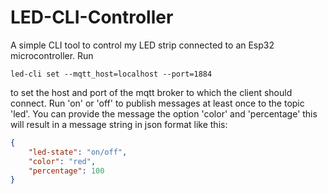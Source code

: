 # LED-CLI-Controller
A simple CLI tool to control my LED strip connected to an Esp32 microcontroller.
Run 
```shell
led-cli set --mqtt_host=localhost --port=1884
```
to set the host and port of the mqtt broker to which the 
client should connect.
Run 'on' or 'off' to publish messages at least once to the topic 'led'.
You can provide the message the option 'color' and 'percentage' this will result in a message string 
in json format like this:
```json
{
    "led-state": "on/off",
    "color": "red",
    "percentage": 100
}
```
